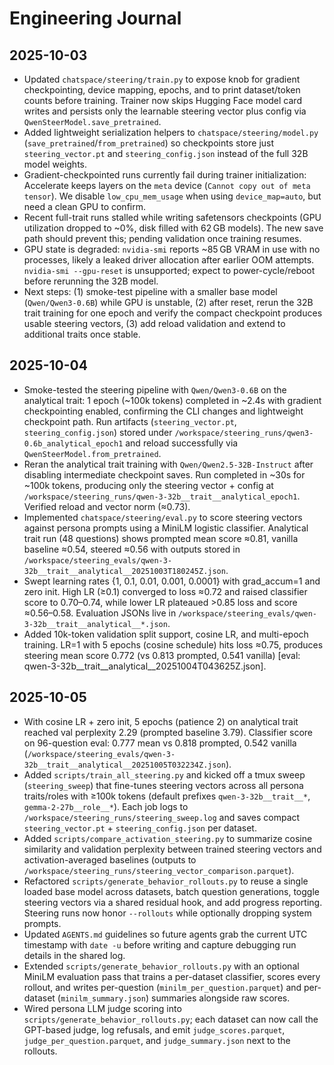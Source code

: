# Engineering Journal

## 2025-10-03
- Updated `chatspace/steering/train.py` to expose knob for gradient checkpointing, device mapping, epochs, and to print dataset/token counts before training. Trainer now skips Hugging Face model card writes and persists only the learnable steering vector plus config via `QwenSteerModel.save_pretrained`.
- Added lightweight serialization helpers to `chatspace/steering/model.py` (`save_pretrained`/`from_pretrained`) so checkpoints store just `steering_vector.pt` and `steering_config.json` instead of the full 32B model weights.
- Gradient-checkpointed runs currently fail during trainer initialization: Accelerate keeps layers on the `meta` device (`Cannot copy out of meta tensor`). We disable `low_cpu_mem_usage` when using `device_map=auto`, but need a clean GPU to confirm.
- Recent full-trait runs stalled while writing safetensors checkpoints (GPU utilization dropped to ~0%, disk filled with 62 GB models). The new save path should prevent this; pending validation once training resumes.
- GPU state is degraded: `nvidia-smi` reports ~85 GB VRAM in use with no processes, likely a leaked driver allocation after earlier OOM attempts. `nvidia-smi --gpu-reset` is unsupported; expect to power-cycle/reboot before rerunning the 32B model.
- Next steps: (1) smoke-test pipeline with a smaller base model (`Qwen/Qwen3-0.6B`) while GPU is unstable, (2) after reset, rerun the 32B trait training for one epoch and verify the compact checkpoint produces usable steering vectors, (3) add reload validation and extend to additional traits once stable.

## 2025-10-04
- Smoke-tested the steering pipeline with `Qwen/Qwen3-0.6B` on the analytical trait: 1 epoch (~100k tokens) completed in ~2.4s with gradient checkpointing enabled, confirming the CLI changes and lightweight checkpoint path. Run artifacts (`steering_vector.pt`, `steering_config.json`) stored under `/workspace/steering_runs/qwen3-0.6b_analytical_epoch1` and reload successfully via `QwenSteerModel.from_pretrained`.
- Reran the analytical trait training with `Qwen/Qwen2.5-32B-Instruct` after disabling intermediate checkpoint saves. Run completed in ~30s for ~100k tokens, producing only the steering vector + config at `/workspace/steering_runs/qwen-3-32b__trait__analytical_epoch1`. Verified reload and vector norm (≈0.73).
- Implemented `chatspace/steering/eval.py` to score steering vectors against persona prompts using a MiniLM logistic classifier. Analytical trait run (48 questions) shows prompted mean score ≈0.81, vanilla baseline ≈0.54, steered ≈0.56 with outputs stored in `/workspace/steering_evals/qwen-3-32b__trait__analytical__20251003T180245Z.json`.
- Swept learning rates {1, 0.1, 0.01, 0.001, 0.0001} with grad_accum=1 and zero init. High LR (≥0.1) converged to loss ≈0.72 and raised classifier score to 0.70–0.74, while lower LR plateaued >0.85 loss and score ≈0.56–0.58. Evaluation JSONs live in `/workspace/steering_evals/qwen-3-32b__trait__analytical__*.json`.
- Added 10k-token validation split support, cosine LR, and multi-epoch training. LR=1 with 5 epochs (cosine schedule) hits loss ≈0.75, produces steering mean score 0.772 (vs 0.813 prompted, 0.541 vanilla) [eval: qwen-3-32b__trait__analytical__20251004T043625Z.json].

## 2025-10-05
- With cosine LR + zero init, 5 epochs (patience 2) on analytical trait reached val perplexity 2.29 (prompted baseline 3.79). Classifier score on 96-question eval: 0.777 mean vs 0.818 prompted, 0.542 vanilla (`/workspace/steering_evals/qwen-3-32b__trait__analytical__20251005T032234Z.json`).
- Added `scripts/train_all_steering.py` and kicked off a tmux sweep (`steering_sweep`) that fine-tunes steering vectors across all persona traits/roles with ≥100k tokens (default prefixes `qwen-3-32b__trait__*`, `gemma-2-27b__role__*`). Each job logs to `/workspace/steering_runs/steering_sweep.log` and saves compact `steering_vector.pt` + `steering_config.json` per dataset.
- Added `scripts/compare_activation_steering.py` to summarize cosine similarity and validation perplexity between trained steering vectors and activation-averaged baselines (outputs to `/workspace/steering_runs/steering_vector_comparison.parquet`).
- Refactored `scripts/generate_behavior_rollouts.py` to reuse a single loaded base model across datasets, batch question generations, toggle steering vectors via a shared residual hook, and add progress reporting. Steering runs now honor `--rollouts` while optionally dropping system prompts.
- Updated `AGENTS.md` guidelines so future agents grab the current UTC timestamp with `date -u` before writing and capture debugging run details in the shared log.
- Extended `scripts/generate_behavior_rollouts.py` with an optional MiniLM evaluation pass that trains a per-dataset classifier, scores every rollout, and writes per-question (`minilm_per_question.parquet`) and per-dataset (`minilm_summary.json`) summaries alongside raw scores.
- Wired persona LLM judge scoring into `scripts/generate_behavior_rollouts.py`; each dataset can now call the GPT-based judge, log refusals, and emit `judge_scores.parquet`, `judge_per_question.parquet`, and `judge_summary.json` next to the rollouts.
